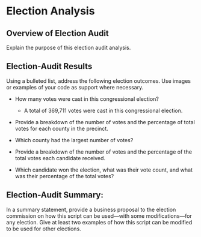 # Election Analysis

## Overview of Election Audit
  Explain the purpose of this election audit analysis.

## Election-Audit Results
 Using a bulleted list, address the following election outcomes. Use images or examples of your code as support where necessary.

* How many votes were cast in this congressional election?
  * A total of 369,711 votes were cast in this congressional election.

* Provide a breakdown of the number of votes and the percentage of total votes for each county in the precinct.
* Which county had the largest number of votes?
* Provide a breakdown of the number of votes and the percentage of the total votes each candidate received.
* Which candidate won the election, what was their vote count, and what was their percentage of the total votes?

## Election-Audit Summary: 
  In a summary statement, provide a business proposal to the election commission on how this script can be used—with some modifications—for any election. Give at     least two examples of how this script can be modified to be used for other elections.
